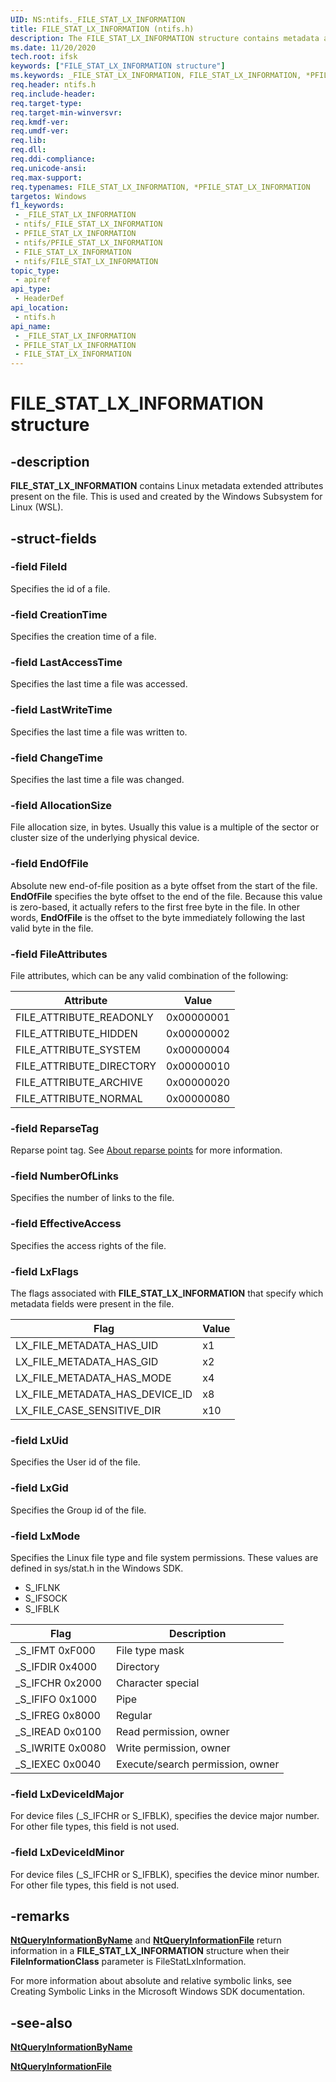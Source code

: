 ```yaml
---
UID: NS:ntifs._FILE_STAT_LX_INFORMATION
title: FILE_STAT_LX_INFORMATION (ntifs.h)
description: The FILE_STAT_LX_INFORMATION structure contains metadata about a file.
ms.date: 11/20/2020
tech.root: ifsk
keywords: ["FILE_STAT_LX_INFORMATION structure"]
ms.keywords: _FILE_STAT_LX_INFORMATION, FILE_STAT_LX_INFORMATION, *PFILE_STAT_LX_INFORMATION,
req.header: ntifs.h
req.include-header: 
req.target-type: 
req.target-min-winversvr: 
req.kmdf-ver: 
req.umdf-ver: 
req.lib: 
req.dll: 
req.ddi-compliance: 
req.unicode-ansi: 
req.max-support: 
req.typenames: FILE_STAT_LX_INFORMATION, *PFILE_STAT_LX_INFORMATION
targetos: Windows
f1_keywords:
 - _FILE_STAT_LX_INFORMATION
 - ntifs/_FILE_STAT_LX_INFORMATION
 - PFILE_STAT_LX_INFORMATION
 - ntifs/PFILE_STAT_LX_INFORMATION
 - FILE_STAT_LX_INFORMATION
 - ntifs/FILE_STAT_LX_INFORMATION
topic_type:
 - apiref
api_type:
 - HeaderDef
api_location:
 - ntifs.h
api_name:
 - _FILE_STAT_LX_INFORMATION
 - PFILE_STAT_LX_INFORMATION
 - FILE_STAT_LX_INFORMATION
---
```


# FILE_STAT_LX_INFORMATION structure


## -description

**FILE_STAT_LX_INFORMATION** contains Linux metadata extended attributes present on the file. This is used and created by the Windows Subsystem for Linux (WSL).

## -struct-fields

### -field FileId

Specifies the id of a file.

### -field CreationTime

Specifies the creation time of a file.

### -field LastAccessTime

Specifies the last time a file was accessed.

### -field LastWriteTime

Specifies the last time a file was written to.

### -field ChangeTime

Specifies the last time a file was changed.

### -field AllocationSize

File allocation size, in bytes. Usually this value is a multiple of the sector or cluster size of the underlying physical device.

### -field EndOfFile

Absolute new end-of-file position as a byte offset from the start of the file. **EndOfFile** specifies the byte offset to the end of the file. Because this value is zero-based, it actually refers to the first free byte in the file. In other words, **EndOfFile** is the offset to the byte immediately following the last valid byte in the file.

### -field FileAttributes

File attributes, which can be any valid combination of the following:

Attribute   |   Value
------------|------------
FILE_ATTRIBUTE_READONLY |0x00000001
FILE_ATTRIBUTE_HIDDEN   |0x00000002
FILE_ATTRIBUTE_SYSTEM   |0x00000004
FILE_ATTRIBUTE_DIRECTORY|0x00000010
FILE_ATTRIBUTE_ARCHIVE  |0x00000020
FILE_ATTRIBUTE_NORMAL   |0x00000080

### -field ReparseTag

Reparse point tag. See [About reparse points](/windows-hardware/drivers/ifs/reparse-points) for more information.

### -field NumberOfLinks

Specifies the number of links to the file.

### -field EffectiveAccess

Specifies the access rights of the file.

### -field LxFlags

The flags associated with **FILE_STAT_LX_INFORMATION** that specify which metadata fields were present in the file.

Flag|Value
----|-----
LX_FILE_METADATA_HAS_UID|x1
LX_FILE_METADATA_HAS_GID|x2
LX_FILE_METADATA_HAS_MODE|x4
LX_FILE_METADATA_HAS_DEVICE_ID|x8
LX_FILE_CASE_SENSITIVE_DIR|x10

### -field LxUid

Specifies the User id of the file.

### -field LxGid

Specifies the Group id of the file.

### -field LxMode

Specifies the Linux file type and file system permissions. These values are defined in sys/stat.h in the Windows SDK.

- S_IFLNK
- S_IFSOCK
- S_IFBLK

| Flag | Description|
|---|---|
|_S_IFMT   0xF000 |File type mask|
|_S_IFDIR  0x4000 | Directory|
|_S_IFCHR  0x2000 | Character special|
|_S_IFIFO  0x1000 | Pipe|
|_S_IFREG  0x8000 | Regular|
|_S_IREAD  0x0100 | Read permission, owner|
|_S_IWRITE 0x0080 | Write permission, owner|
|_S_IEXEC  0x0040 | Execute/search permission, owner|

### -field LxDeviceIdMajor

For device files (_S_IFCHR or S_IFBLK), specifies the device major number. For other file types, this field is not used.

### -field LxDeviceIdMinor

For device files (_S_IFCHR or S_IFBLK), specifies the device minor number. For other file types, this field is not used.

## -remarks

[**NtQueryInformationByName**](nf-ntifs-ntqueryinformationbyname.md) and [**NtQueryInformationFile**](nf-ntifs-ntqueryinformationfile.md) return information in a **FILE_STAT_LX_INFORMATION** structure when their **FileInformationClass** parameter is FileStatLxInformation.

For more information about absolute and relative symbolic links, see Creating Symbolic Links in the Microsoft Windows SDK documentation.

## -see-also

[**NtQueryInformationByName**](nf-ntifs-ntqueryinformationbyname.md)

[**NtQueryInformationFile**](nf-ntifs-ntqueryinformationfile.md)

